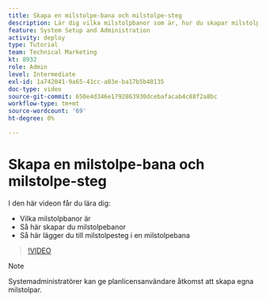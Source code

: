 ```yaml
---
title: Skapa en milstolpe-bana och milstolpe-steg
description: Lär dig vilka milstolpbanor som är, hur du skapar milstolpbanor och hur du lägger till milstolpsteg.
feature: System Setup and Administration
activity: deploy
type: Tutorial
team: Technical Marketing
kt: 8932
role: Admin
level: Intermediate
exl-id: 1a742041-9a65-41cc-a03e-ba17b5b40135
doc-type: video
source-git-commit: 650e4d346e1792863930dcebafacab4c88f2a8bc
workflow-type: tm+mt
source-wordcount: '69'
ht-degree: 0%

---
```


# Skapa en milstolpe-bana och milstolpe-steg

I den här videon får du lära dig:

* Vilka milstolpbanor är
* Så här skapar du milstolpebanor
* Så här lägger du till milstolpesteg i en milstolpebana

>[!VIDEO](https://video.tv.adobe.com/v/335204/?quality=12&learn=on)

>[!NOTE]
>
>Systemadministratörer kan ge planlicensanvändare åtkomst att skapa egna milstolpar.
